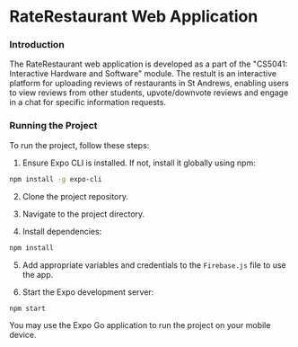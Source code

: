 # RateRestaurant Web Application

### Introduction

The RateRestaurant web application is developed as a part of the "CS5041: Interactive Hardware and Software" module. The restult is an interactive platform for uploading reviews of restaurants in St Andrews, enabling users to view reviews from other students, upvote/downvote reviews and engage in a chat for specific information requests.

### Running the Project

To run the project, follow these steps:

1. Ensure Expo CLI is installed. If not, install it globally using npm:

```bash
npm install -g expo-cli
```

2. Clone the project repository.

3. Navigate to the project directory.

4. Install dependencies:

```bash
npm install
```

5. Add appropriate variables and credentials to the `Firebase.js` file to use the app.

6. Start the Expo development server:

```bash
npm start
```

You may use the Expo Go application to run the project on your mobile device.
